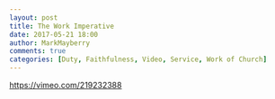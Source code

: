 ```yaml
---
layout: post
title: The Work Imperative
date: 2017-05-21 18:00
author: MarkMayberry
comments: true
categories: [Duty, Faithfulness, Video, Service, Work of Church]
---
```

https://vimeo.com/219232388
